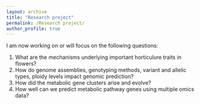 ```yaml
---
layout: archive
title: "Research project"
permalink: /Research project/
author_profile: true
---
```


I am now working on or will focus on the following questions:

1. What are the mechanisms underlying important horticulure traits in flowers?
3. How do genome assemblies, genotyping methods, variant and allelic types, ploidy levels impact genomic prediction?
4. How did the metabolic gene clusters arise and evolve?
5. How well can we predict metabolic pathway genes using multiple omics data?


